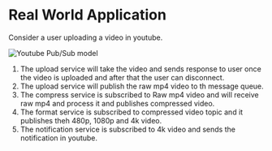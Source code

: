 # Real World Application

Consider a user uploading a video in youtube.

![Youtube Pub/Sub model](/modules_new/resources/PubSubExample.PNG)

1. The upload service will take the video and sends response to user once the video is uploaded and after that the user can disconnect.
2. The upload service will publish the raw mp4 video to th message queue.
3. The compress service is subscribed to Raw mp4 video and will receive raw mp4 and process it and publishes compressed video.
4. The format service is subscribed to compressed video topic and it publishes theh 480p, 1080p and 4k video.
5. The notification service is subscribed to 4k video and sends the notification in youtube.
